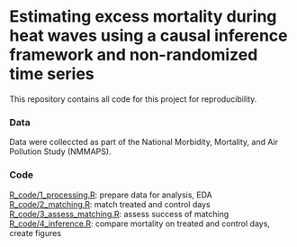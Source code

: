 # Estimating excess mortality during heat waves using a causal inference framework and non-randomized time series
This repository contains all code for this project for reproducibility.

### Data
Data were colleccted as part of the National Morbidity, Mortality, and Air Pollution Study (NMMAPS).

### Code
[R_code/1_processing.R](R_code/1_processing.R): prepare data for analysis, EDA
[R_code/2_matching.R](R_code/2_matching.R): match treated and control days
[R_code/3_assess_matching.R](3_assess_matching.R): assess success of matching
[R_code/4_inference.R](4_inference.R): compare mortality on treated and control days, create figures
